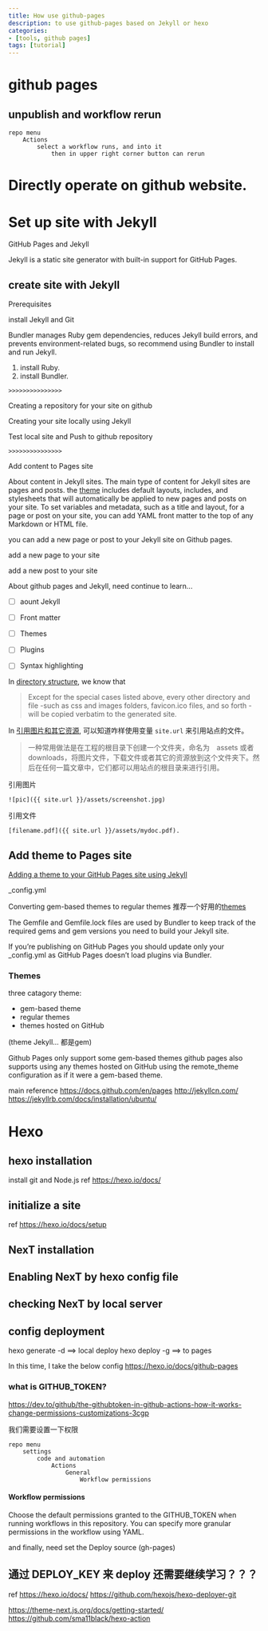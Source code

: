 ```yaml
---
title: How use github-pages
description: to use github-pages based on Jekyll or hexo
categories:
- [tools, github pages]
tags: [tutorial]
---
```

# github pages
## unpublish and workflow rerun
```
repo menu
    Actions
        select a workflow runs, and into it
            then in upper right corner button can rerun
```
# Directly operate on github website.

# Set up site with Jekyll
GitHub Pages and Jekyll

Jekyll is a static site generator with built-in support for GitHub Pages.

## create site with Jekyll
Prerequisites

install Jekyll and Git

Bundler manages Ruby gem dependencies, reduces Jekyll build errors, and prevents environment-related bugs, so recommend using Bundler to install and run Jekyll. 

1. install Ruby.
2. install Bundler.

`>>>>>>>>>>>>>>>`

Creating a repository for your site on github

Creating your site locally using Jekyll

Test local site and Push to github repository



`>>>>>>>>>>>>>>>`

Add content to Pages site

About content in Jekyll sites. The main type of content for Jekyll sites are pages and posts. the [theme](https://jekyllrb.com/docs/themes/#overriding-theme-defaults) includes default layouts, includes, and stylesheets that will automatically be applied to new pages and posts on your site. To set variables and metadata, such as a title and layout, for a page or post on your site, you can add YAML front matter to the top of any Markdown or HTML file.

you can add a new page or post to your Jekyll site on Github pages.

add a new page to your site

add a new post to your site

About github pages and Jekyll, need continue to learn...
- [ ] aount Jekyll
- [ ] Front matter
- [ ] Themes
- [ ] Plugins
- [ ] Syntax highlighting



In [directory structure](http://jekyllrb.com/docs/structure/), we know that 
> Except for the special cases listed above, every other directory and file -such as css and images folders, favicon.ico files, and so forth -will be copied verbatim to the generated site.

In [引用图片和其它资源](http://jekyllcn.com/docs/posts/#%E5%BC%95%E7%94%A8%E5%9B%BE%E7%89%87%E5%92%8C%E5%85%B6%E5%AE%83%E8%B5%84%E6%BA%90), 可以知道咋样使用变量 `site.url` 来引用站点的文件。
> 一种常用做法是在工程的根目录下创建一个文件夹，命名为　assets 或者 downloads，将图片文件，下载文件或者其它的资源放到这个文件夹下。然后在任何一篇文章中，它们都可以用站点的根目录来进行引用。

引用图片
```
![pic]({{ site.url }}/assets/screenshot.jpg)
```
引用文件
```
[filename.pdf]({{ site.url }}/assets/mydoc.pdf).
```

## Add theme to Pages site
[Adding a theme to your GitHub Pages site using Jekyll](https://jekyllrb.com/docs/themes/#overriding-theme-defaults)

_config.yml

Converting gem-based themes to regular themes
推荐一个好用的[themes](https://github.com/simpleyyt/jekyll-theme-next)

The Gemfile and Gemfile.lock files are used by Bundler to keep track of the required gems and gem versions you need to build your Jekyll site.

If you’re publishing on GitHub Pages you should update only your _config.yml as GitHub Pages doesn’t load plugins via Bundler.


### Themes
three catagory theme:
* gem-based theme
* regular themes
* themes hosted on GitHub

(theme Jekyll... 都是gem)


Github Pages only support some gem-based themes
github pages also supports using any themes hosted on GitHub using the remote_theme configuration as if it were a gem-based theme. 

main reference
https://docs.github.com/en/pages
http://jekyllcn.com/
https://jekyllrb.com/docs/installation/ubuntu/



# Hexo
## hexo installation
install git and Node.js
ref <https://hexo.io/docs/>

## initialize a site
ref https://hexo.io/docs/setup


## NexT installation
## Enabling NexT by hexo config file
## checking NexT by local server


## config deployment
hexo generate -d   ==> local deploy
hexo deploy -g ==> to pages


In this time, I take the below config
https://hexo.io/docs/github-pages


### what is GITHUB_TOKEN?
https://dev.to/github/the-githubtoken-in-github-actions-how-it-works-change-permissions-customizations-3cgp

我们需要设置一下权限
```
repo menu
    settings
        code and automation
            Actions
                General
                    Workflow permissions
```
#### Workflow permissions
Choose the default permissions granted to the GITHUB_TOKEN when running workflows in this repository. You can specify more granular permissions in the workflow using YAML.

and finally, need set the Deploy source (gh-pages)

## 通过 DEPLOY_KEY 来 deploy 还需要继续学习？？？


ref
https://hexo.io/docs/
https://github.com/hexojs/hexo-deployer-git

https://theme-next.js.org/docs/getting-started/
https://github.com/sma11black/hexo-action
